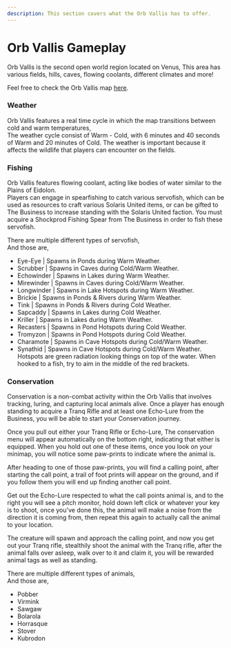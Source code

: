```yaml
---
description: This section covers what the Orb Vallis has to offer.
---
```


# Orb Vallis Gameplay

Orb Vallis is the second open world region located on Venus, This area has various fields, hills, caves, flowing coolants, different climates and more!

Feel free to check the Orb Vallis map [here](https://hub.warframestat.us/#/vallis/map).  


### Weather

Orb Vallis features a real time cycle in which the map transitions between cold and warm temperatures,  
The weather cycle consist of Warm - Cold, with 6 minutes and 40 seconds of Warm and 20 minutes of Cold. The weather is important because it affects the wildlife that players can encounter on the fields.

### Fishing

Orb Vallis features flowing coolant, acting like bodies of water similar to the Plains of Eidolon.  
Players can engage in spearfishing to catch various servofish, which can be used as resources to craft various Solaris United items, or can be gifted to The Business to increase standing with the Solaris United faction. You must acquire a Shockprod Fishing Spear from The Business in order to fish these servofish.

There are multiple different types of servofish,  
And those are,

* Eye-Eye \| Spawns in Ponds during Warm Weather.
* Scrubber \| Spawns in Caves during Cold/Warm Weather.
* Echowinder \| Spawns in Lakes during Warm Weather.
* Mirewinder \| Spawns in Caves during Cold/Warm Weather.
* Longwinder \| Spawns in Lake Hotspots during Warm Weather.
* Brickie \| Spawns in Ponds & Rivers during Warm Weather.
* Tink \| Spawns in Ponds & Rivers during Cold Weather.
* Sapcaddy \| Spawns in Lakes during Cold Weather.
* Kriller \| Spawns in Lakes during Warm Weather.
* Recasters \| Spawns in Pond Hotspots during Cold Weather.
* Tromyzon \| Spawns in Pond Hotspots during Cold Weather.
* Charamote \| Spawns in Cave Hotspots during Cold/Warm Weather.
* Synathid \| Spawns in Cave Hotspots during Cold/Warm Weather. Hotspots are green radiation looking things on top of the water. When hooked to a fish, try to aim in the middle of the red brackets.

### Conservation

Conservation is a non-combat activity within the Orb Vallis that involves tracking, luring, and capturing local animals alive. Once a player has enough standing to acquire a Tranq Rifle and at least one Echo-Lure from the Business, you will be able to start your Conservation journey.

Once you pull out either your Tranq Rifle or Echo-Lure, The conservation menu will appear automatically on the bottom right, indicating that either is equipped. When you hold out one of these items, once you look on your minimap, you will notice some paw-prints to indicate where the animal is.

After heading to one of those paw-prints, you will find a calling point, after starting the call point, a trail of foot prints will appear on the ground, and if you follow them you will end up finding another call point.

Get out the Echo-Lure respected to what the call points animal is, and to the right you will see a pitch monitor, hold down left click or whatever your key is to shoot, once you've done this, the animal will make a noise from the direction it is coming from, then repeat this again to actually call the animal to your location.

The creature will spawn and approach the calling point, and now you get out your Tranq rifle, stealthily shoot the animal with the Tranq rifle, after the animal falls over asleep, walk over to it and claim it, you will be rewarded animal tags as well as standing.

There are multiple different types of animals,  
And those are,

* Pobber
* Virmink
* Sawgaw
* Bolarola
* Horrasque
* Stover
* Kubrodon

